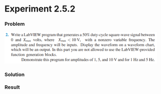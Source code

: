 # Experiment 2.5.2
### Problem
![Problem](https://github.com/Offliners/NTNU-ME-Automatic-Control-Lab/blob/master/Week%204/Experiment-2-5-2/Experiment-2-5-2.PNG)

### Solution

### Result
